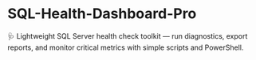 # SQL-Health-Dashboard-Pro
🩺 Lightweight SQL Server health check toolkit — run diagnostics, export reports, and monitor critical metrics with simple scripts and PowerShell.
